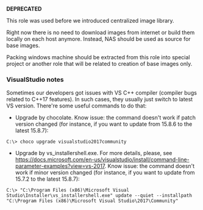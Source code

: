 **DEPRECATED**

This role was used before we introduced centralized image library.

Right now there is no need to download images from internet or build
them locally on each host anymore.
Instead, NAS should be used as source for base images.

Packing windows machine should be extracted from this role into special
project or another role that will be related to creation of base images only.


### VisualStudio notes

Sometimes our developers got issues with VS C++ compiler (compiler bugs related to C++17 features).
In such cases, they usually just switch to latest VS version. There're some useful commands to do that:
* Upgrade by chocolate. Know issue: the command doesn't work if patch version changed (for instance, 
if you want to update from 15.8.6 to the latest 15.8.7): 
```commandline
C:\> choco upgrade visualstudio2017community
```
* Upgrade by vs_installershell.exe. For more details, please, see
https://docs.microsoft.com/en-us/visualstudio/install/command-line-parameter-examples?view=vs-2017.
Know issue: the command doesn't work if minor version changed (for instance, if you want to update from 15.7.2 
to the latest 15.8.7):
```commandline
C:\> "C:\Program Files (x86)\Microsoft Visual Studio\Installer\vs_installershell.exe" update --quiet --installpath "C:\Program Files (x86)\Microsoft Visual Studio\2017\Community"
```
